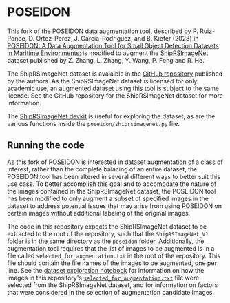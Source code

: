 # POSEIDON

This fork of the POSEIDON data augmentation tool, described by P. Ruiz-Ponce, D. Ortez-Perez, J. Garcia-Rodriguez, and B. Kiefer (2023) in [POSEIDON: A Data Augmentation Tool for Small Object Detection Datasets in Maritime Environments](https://doi.org/10.3390/s23073691); is modified to augment the [ShipRSImageNet](https://doi.org/10.1109/JSTARS.2021.3104230) dataset published by Z. Zhang, L. Zhang, Y. Wang, P. Feng and R. He.

The ShipRSImageNet dataset is avaialble in the [GitHub repository](https://github.com/zzndream/ShipRSImageNet) published by the authors. As the
ShipRSImageNet dataset is licensed for only academic use, an augmented dataset using this tool is subject to the same license. See the GitHub repository for the ShipRSImageNet dataset for more information.

The [ShipRSImageNet devkit](https://github.com/zzndream/ShipRSImageNet_devkit) is useful for exploring the dataset, as are the various functions inside the `poseidon/shiprsimagenet.py` file.

## Running the code

As this fork of POSEIDON is interested in dataset augmentation of a class of interest, rather than the complete balacing of an entire dataset, the POSEIDON tool has been altered in several different ways to better suit this use case. To better accomplish this goal and to accomodate the nature of the images contained in the ShipRSImageNet dataset, the POSEIDON tool has been modified to only augment a subset of specified images in the dataset to address potential issues that may arise from using POSEIDON on certain images without additional labeling of the original images.

The code in this repository expects the ShipRSImageNet dataset to be extracted to the root of the repository, such that the `ShipRSImageNet_V1` folder is in the same directory as the `poseidon` folder. Additionally, the augmentation tool requires that the list of images to be augmented is in a file called `selected_for_augmentation.txt` in the root of the repository. This file should contain the file names of the images to be augmented, one per line. See the [dataset exploration notebook](dataset_exploration.ipynb) for information on how the images in this repository's [`selected_for_augmentation.txt`](selected_for_augmentation.txt) file were selected from the ShipRSImageNet dataset, and for information on factors that were considered in the selection of augmentation candidate images.
